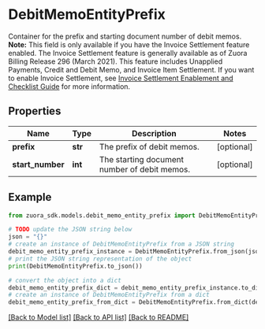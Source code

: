 # DebitMemoEntityPrefix

Container for the prefix and starting document number of debit memos.  **Note:** This field is only available if you have the Invoice Settlement feature enabled. The Invoice Settlement feature is generally available as of Zuora Billing Release 296 (March 2021). This feature includes Unapplied Payments, Credit and Debit Memo, and Invoice Item Settlement. If you want to enable Invoice Settlement, see [Invoice Settlement Enablement and Checklist Guide](https://knowledgecenter.zuora.com/Billing/Billing_and_Payments/Invoice_Settlement/Invoice_Settlement_Migration_Checklist_and_Guide) for more information. 

## Properties

Name | Type | Description | Notes
------------ | ------------- | ------------- | -------------
**prefix** | **str** | The prefix of debit memos.  | [optional] 
**start_number** | **int** | The starting document number of debit memos.  | [optional] 

## Example

```python
from zuora_sdk.models.debit_memo_entity_prefix import DebitMemoEntityPrefix

# TODO update the JSON string below
json = "{}"
# create an instance of DebitMemoEntityPrefix from a JSON string
debit_memo_entity_prefix_instance = DebitMemoEntityPrefix.from_json(json)
# print the JSON string representation of the object
print(DebitMemoEntityPrefix.to_json())

# convert the object into a dict
debit_memo_entity_prefix_dict = debit_memo_entity_prefix_instance.to_dict()
# create an instance of DebitMemoEntityPrefix from a dict
debit_memo_entity_prefix_from_dict = DebitMemoEntityPrefix.from_dict(debit_memo_entity_prefix_dict)
```
[[Back to Model list]](../README.md#documentation-for-models) [[Back to API list]](../README.md#documentation-for-api-endpoints) [[Back to README]](../README.md)



